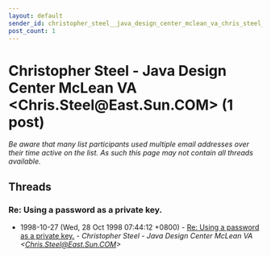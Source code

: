 ```yaml
---
layout: default
sender_id: christopher_steel__java_design_center_mclean_va_chris_steel_at_east_sun_com_
post_count: 1
---
```


# Christopher Steel - Java Design Center McLean VA <Chris.Steel<span>@</span>East.Sun.COM> (1 post)

_Be aware that many list participants used multiple email addresses over their time active on the list. As such this page may not contain all threads available._

## Threads

### Re: Using a password as a private key.
+ 1998-10-27 (Wed, 28 Oct 1998 07:44:12 +0800) - [Re: Using a password as a private key.](/archive/1998/10/7407180651d6f7b337043b4e1f8599a62d2e5efc6b9578f20ec6748c0b77c3cc) - _Christopher Steel - Java Design Center McLean VA \<Chris.Steel@East.Sun.COM\>_


